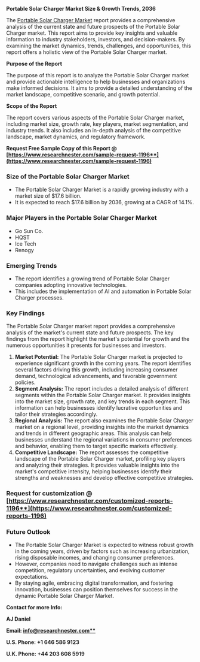 ﻿**Portable Solar Charger Market Size & Growth Trends, 2036**

The [Portable Solar Charger Market](https://www.researchnester.com/reports/portable-solar-charger-market/1196) report provides a comprehensive analysis of the current state and future prospects of the Portable Solar Charger market. This report aims to provide key insights and valuable information to industry stakeholders, investors, and decision-makers. By examining the market dynamics, trends, challenges, and opportunities, this report offers a holistic view of the Portable Solar Charger market.

**Purpose of the Report**

The purpose of this report is to analyze the Portable Solar Charger market and provide actionable intelligence to help businesses and organizations make informed decisions. It aims to provide a detailed understanding of the market landscape, competitive scenario, and growth potential.

**Scope of the Report**

The report covers various aspects of the Portable Solar Charger market, including market size, growth rate, key players, market segmentation, and industry trends. It also includes an in-depth analysis of the competitive landscape, market dynamics, and regulatory framework.

**Request Free Sample Copy of this Report @ [https://www.researchnester.com/sample-request-1196**](https://www.researchnester.com/sample-request-1196)**
### **Size of the Portable Solar Charger Market**
- The Portable Solar Charger Market is a rapidly growing industry with a market size of $17.6 billion.
- It is expected to reach $17.6 billion by 2036, growing at a CAGR of 14.1%.
### **Major Players in the Portable Solar Charger Market**
- Go Sun Co.
- HQST
- Ice Tech
- Renogy
### **Emerging Trends**
- The report identifies a growing trend of Portable Solar Charger companies adopting innovative technologies.
- This includes the implementation of AI and automation in Portable Solar Charger processes.
### **Key Findings**
The Portable Solar Charger market report provides a comprehensive analysis of the market's current state and future prospects. The key findings from the report highlight the market's potential for growth and the numerous opportunities it presents for businesses and investors.

1. **Market Potential:** The Portable Solar Charger market is projected to experience significant growth in the coming years. The report identifies several factors driving this growth, including increasing consumer demand, technological advancements, and favorable government policies.
1. **Segment Analysis:** The report includes a detailed analysis of different segments within the Portable Solar Charger market. It provides insights into the market size, growth rate, and key trends in each segment. This information can help businesses identify lucrative opportunities and tailor their strategies accordingly.
1. **Regional Analysis:** The report also examines the Portable Solar Charger market on a regional level, providing insights into the market dynamics and trends in different geographic areas. This analysis can help businesses understand the regional variations in consumer preferences and behavior, enabling them to target specific markets effectively.
1. **Competitive Landscape:** The report assesses the competitive landscape of the Portable Solar Charger market, profiling key players and analyzing their strategies. It provides valuable insights into the market's competitive intensity, helping businesses identify their strengths and weaknesses and develop effective competitive strategies.
### **Request for customization @ [https://www.researchnester.com/customized-reports-1196**](https://www.researchnester.com/customized-reports-1196)**
### **Future Outlook**
- The Portable Solar Charger Market is expected to witness robust growth in the coming years, driven by factors such as increasing urbanization, rising disposable incomes, and changing consumer preferences.
- However, companies need to navigate challenges such as intense competition, regulatory uncertainties, and evolving customer expectations.
- By staying agile, embracing digital transformation, and fostering innovation, businesses can position themselves for success in the dynamic Portable Solar Charger Market.

**Contact for more Info:**

**AJ Daniel**

**Email: [info@researchnester.com**](mailto:info@researchnester.com)**

**U.S. Phone: +1 646 586 9123** 

**U.K. Phone: +44 203 608 5919**

